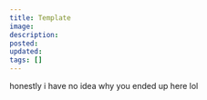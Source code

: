 ```yaml
---
title: Template
image:
description:
posted:
updated:
tags: []
---
```


honestly i have no idea why you ended up here lol

